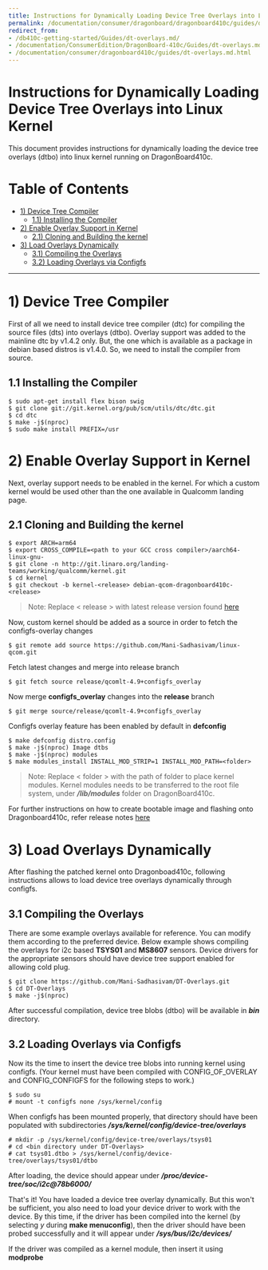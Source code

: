 ```yaml
---
title: Instructions for Dynamically Loading Device Tree Overlays into Linux Kernel
permalink: /documentation/consumer/dragonboard/dragonboard410c/guides/dt-overlays.md.html
redirect_from:
- /db410c-getting-started/Guides/dt-overlays.md/
- /documentation/ConsumerEdition/DragonBoard-410c/Guides/dt-overlays.md.html
- /documentation/consumer/dragonboard410c/guides/dt-overlays.md.html
---
```


# Instructions for Dynamically Loading Device Tree Overlays into Linux Kernel

This document provides instructions for dynamically loading the device tree overlays (dtbo) into
linux kernel running on DragonBoard410c.

# Table of Contents

- [1) Device Tree Compiler](#1-device-tree-compiler)
    - [1.1) Installing the Compiler](#11-installing-the-compiler)
- [2) Enable Overlay Support in Kernel](#2-enable-overlay-support-in-kernel)
    - [2.1) Cloning and Building the kernel](#21-cloning-and-building-the-kernel)
- [3) Load Overlays Dynamically](#3-load-overlays-dynamically)
    - [3.1) Compiling the Overlays](#31-compiling-the-overlays)
    - [3.2) Loading Overlays via Configfs](#32-loading-overlays-via-configfs)

 ***

 # 1) Device Tree Compiler

 First of all we need to install device tree compiler (dtc) for compiling the source files (dts) into
 overlays (dtbo). Overlay support was added to the mainline dtc by v1.4.2 only. But, the one which is available
 as a package in debian based distros is v1.4.0. So, we need to install the compiler from source.

 ## 1.1 Installing the Compiler

```shell
$ sudo apt-get install flex bison swig
$ git clone git://git.kernel.org/pub/scm/utils/dtc/dtc.git
$ cd dtc
$ make -j$(nproc)
$ sudo make install PREFIX=/usr
```

# 2) Enable Overlay Support in Kernel

Next, overlay support needs to be enabled in the kernel. For which a custom kernel would be used other than
the one available in Qualcomm landing page.

## 2.1 Cloning and Building the kernel

```shell
$ export ARCH=arm64
$ export CROSS_COMPILE=<path to your GCC cross compiler>/aarch64-linux-gnu-
$ git clone -n http://git.linaro.org/landing-teams/working/qualcomm/kernel.git
$ cd kernel
$ git checkout -b kernel-<release> debian-qcom-dragonboard410c-<release>
```
> Note: Replace < release > with latest release version found [here](http://releases.linaro.org/96boards/dragonboard410c/linaro/debian/latest/)

Now, custom kernel should be added as a source in order to fetch the configfs-overlay changes

```shell
$ git remote add source https://github.com/Mani-Sadhasivam/linux-qcom.git
```
Fetch latest changes and merge into release branch

```shell
$ git fetch source release/qcomlt-4.9+configfs_overlay
```
Now merge **configfs_overlay** changes into the **release** branch

```shell
$ git merge source/release/qcomlt-4.9+configfs_overlay
```
Configfs overlay feature has been enabled by default in **defconfig**

```shell
$ make defconfig distro.config
$ make -j$(nproc) Image dtbs
$ make -j$(nproc) modules
$ make modules_install INSTALL_MOD_STRIP=1 INSTALL_MOD_PATH=<folder>
```
> Note: Replace < folder > with the path of folder to place kernel modules. Kernel modules needs to be transferred
to the root file system, under ***/lib/modules*** folder on DragonBoard410c.

For further instructions on how to create bootable image and flashing onto Dragonboard410c, refer release notes
[here](http://releases.linaro.org/96boards/dragonboard410c/linaro/debian/latest/)

# 3) Load Overlays Dynamically

After flashing the patched kernel onto Dragonboad410c, following instructions allows to load device tree overlays
dynamically through configfs.

## 3.1 Compiling the Overlays

There are some example overlays available for reference. You can modify them according to the preferred device. Below
example shows compiling the overlays for i2c based **TSYS01** and **MS8607** sensors. Device drivers for the appropriate
sensors should have device tree support enabled for allowing cold plug.

```shell
$ git clone https://github.com/Mani-Sadhasivam/DT-Overlays.git
$ cd DT-Overlays
$ make -j$(nproc)
```

After successful compilation, device tree blobs (dtbo) will be available in ***bin*** directory.

## 3.2 Loading Overlays via Configfs

Now its the time to insert the device tree blobs into running kernel using configfs. (Your kernel must have been compiled with CONFIG_OF_OVERLAY and CONFIG_CONFIGFS for the following steps to work.)

```shell
$ sudo su
# mount -t configfs none /sys/kernel/config
```
When configfs has been mounted properly, that directory should have been populated with subdirectories
***/sys/kernel/config/device-tree/overlays***

```shell
# mkdir -p /sys/kernel/config/device-tree/overlays/tsys01
# cd <bin directory under DT-Overlays>
# cat tsys01.dtbo > /sys/kernel/config/device-tree/overlays/tsys01/dtbo
```

After loading, the device should appear under ***/proc/device-tree/soc/i2c@78b6000/***

That's it! You have loaded a device tree overlay dynamically. But this won't be sufficient, you also need to load your device driver
to work with the device. By this time, if the driver has been compiled into the kernel (by selecting *y* during **make
 menuconfig**), then the driver should have been probed successfully and it will appear under ***/sys/bus/i2c/devices/***

If the driver was compiled as a kernel module, then insert it using **modprobe**
